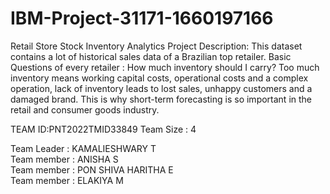 # IBM-Project-31171-1660197166
Retail Store Stock Inventory Analytics
Project Description:
This dataset contains a lot of historical sales data of a Brazilian top retailer.
Basic Questions of every retailer : How much inventory should I carry?  Too much inventory means working capital costs, operational costs and a complex operation, lack of inventory leads to lost sales, unhappy customers and a damaged brand.
This is why short-term forecasting is so important in the retail and consumer goods industry.

TEAM ID:PNT2022TMID33849                                 Team Size : 4

Team Leader : KAMALIESHWARY T  
Team member : ANISHA S  
Team member : PON SHIVA HARITHA E  
Team member : ELAKIYA M
